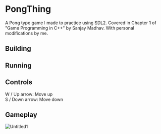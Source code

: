 # PongThing
A Pong type game I made to practice using SDL2. Covered in Chapter 1 of "Game Programming in C++" by Sanjay Madhav. With personal modifications by me.

<h2>Building</h2>

<h2>Running</h2>


<h2>Controls</h2>
W / Up arrow: Move up <br>
S / Down arrow: Move down

<h2>Gameplay</h2>

![Untitled1](https://user-images.githubusercontent.com/39445038/125177115-e6e85400-e19e-11eb-9aea-6eec996159f0.gif)
